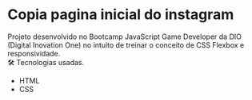 # Copia pagina inicial do instagram
Projeto desenvolvido no Bootcamp JavaScript Game Developer da DIO (Digital Inovation One) no intuito de treinar o conceito de CSS Flexbox e responsividade.  
  🛠️ Tecnologias usadas.  
- HTML  
- CSS  
